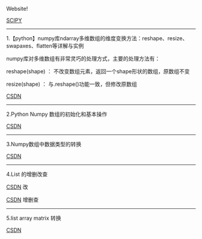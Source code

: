 Website!

[SCIPY](https://docs.scipy.org)
********************************************************************

1.【python】numpy库ndarray多维数组的维度变换方法：reshape、resize、swapaxes、flatten等详解与实例

numpy库对多维数组有非常灵巧的处理方式，主要的处理方法有：

reshape(shape) ： 不改变数组元素，返回一个shape形状的数组，原数组不变

resize(shape) ： 与.reshape()功能一致，但修改原数组

[CSDN](https://blog.csdn.net/brucewong0516/article/details/79185282)
********************************************************************
2.Python Numpy 数组的初始化和基本操作

[CSDN](https://www.cnblogs.com/saryli/p/8607630.html)
********************************************************************
3.Numpy数组中数据类型的转换

[CSDN](https://blog.csdn.net/hhu_luqi/article/details/79652351)
********************************************************************
4.List 的增删改查
 
[CSDN](https://blog.csdn.net/qq_35480483/article/details/81184639) 改

[CSDN](https://blog.csdn.net/sunflower_csdn/article/details/47757071) 增删查

********************************************************************
5.list array matrix 转换

[CSDN](https://blog.csdn.net/manjhOK/article/details/79583590)
